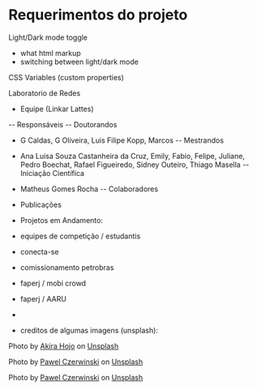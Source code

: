 # Requerimentos do projeto

Light/Dark mode toggle

- what html markup
- switching between light/dark mode

CSS Variables (custom properties)

Laboratorio de Redes

- Equipe
  (Linkar Lattes)

-- Responsáveis
-- Doutorandos

- G Caldas, G Oliveira, Luis Filipe Kopp, Marcos
  -- Mestrandos
- Ana Luisa Souza Castanheira da Cruz, Emily, Fabio, Felipe, Juliane, Pedro Boechat, Rafael Figueiredo, Sidney Outeiro, Thiago Masella
  -- Iniciação Científica
- Matheus Gomes Rocha
  -- Colaboradores

- Publicações

- Projetos em Andamento:
- equipes de competição / estudantis
- conecta-se

- comissionamento petrobras

- faperj / mobi crowd
- faperj / AARU

-

- creditos de algumas imagens (unsplash):

Photo by <a href="https://unsplash.com/@joephotography?utm_source=unsplash&utm_medium=referral&utm_content=creditCopyText">Akira Hojo</a> on <a href="https://unsplash.com/photos/ZxGdri2EWzk?utm_source=unsplash&utm_medium=referral&utm_content=creditCopyText">Unsplash</a>

Photo by <a href="https://unsplash.com/@pawel_czerwinski?utm_source=unsplash&utm_medium=referral&utm_content=creditCopyText">Pawel Czerwinski</a> on <a href="https://unsplash.com/photos/eybM9n4yrpE?utm_source=unsplash&utm_medium=referral&utm_content=creditCopyText">Unsplash</a>

Photo by <a href="https://unsplash.com/@pawel_czerwinski?utm_source=unsplash&utm_medium=referral&utm_content=creditCopyText">Pawel Czerwinski</a> on <a href="https://unsplash.com/photos/Uy_w-PQcndE?utm_source=unsplash&utm_medium=referral&utm_content=creditCopyText">Unsplash</a>
